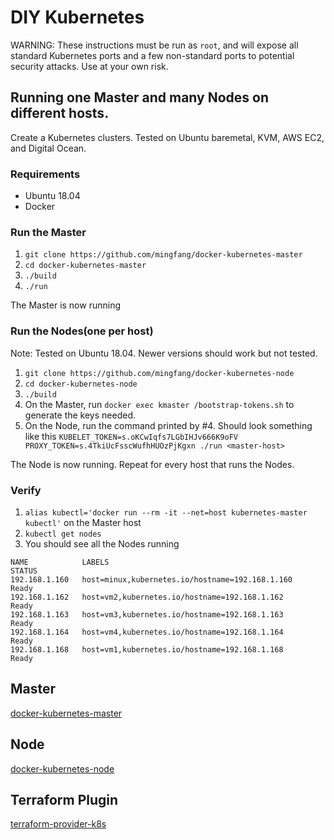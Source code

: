 # DIY Kubernetes
WARNING: These instructions must be run as ``root``, and will expose all standard Kubernetes ports and a few non-standard ports to potential security attacks.  Use at your own risk.

## Running one Master and many Nodes on different hosts.
Create a Kubernetes clusters.  Tested on Ubuntu baremetal, KVM, AWS EC2, and Digital Ocean.

### Requirements
- Ubuntu 18.04
- Docker

### Run the Master

1. ```git clone https://github.com/mingfang/docker-kubernetes-master```
2. ```cd docker-kubernetes-master```
3. ```./build```
4. ```./run```

The Master is now running

### Run the Nodes(one per host)
Note: Tested on Ubuntu 18.04.  Newer versions should work but not tested.

1. ```git clone https://github.com/mingfang/docker-kubernetes-node```
2. ```cd docker-kubernetes-node```
3. ```./build```
4. On the Master, run ```docker exec kmaster /bootstrap-tokens.sh``` to generate the keys needed.
5. On the Node, run the command printed by #4. Should look something like this ```KUBELET_TOKEN=s.oKCwIqfs7LGbIHJv666K9oFV PROXY_TOKEN=s.4TkiUcFsscWufhHUOzPjKgxn ./run <master-host>```

The Node is now running.  Repeat for every host that runs the Nodes.

### Verify
1. ```alias kubectl='docker run --rm -it --net=host kubernetes-master kubectl'``` on the Master host
2. ```kubectl get nodes```
3. You should see all the Nodes running
```
NAME            LABELS                                            STATUS
192.168.1.160   host=minux,kubernetes.io/hostname=192.168.1.160   Ready
192.168.1.162   host=vm2,kubernetes.io/hostname=192.168.1.162     Ready
192.168.1.163   host=vm3,kubernetes.io/hostname=192.168.1.163     Ready
192.168.1.164   host=vm4,kubernetes.io/hostname=192.168.1.164     Ready
192.168.1.168   host=vm1,kubernetes.io/hostname=192.168.1.168     Ready
```

## Master
[docker-kubernetes-master](https://github.com/mingfang/docker-kubernetes-master)

## Node
[docker-kubernetes-node](https://github.com/mingfang/docker-kubernetes-node)

## Terraform Plugin
[terraform-provider-k8s](https://github.com/mingfang/terraform-provider-k8s)
